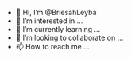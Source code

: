 - 👋 Hi, I’m @BriesahLeyba
- 👀 I’m interested in ...
- 🌱 I’m currently learning ...
- 💞️ I’m looking to collaborate on ...
- 📫 How to reach me ...

<!---
BriesahLeyba/BriesahLeyba is a ✨ special ✨ repository because its `README.md` (this file) appears on your GitHub profile.
You can click the Preview link to take a look at your changes.
--->
